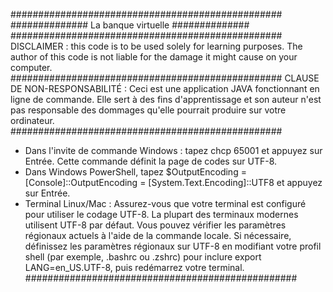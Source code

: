 #################################################
############## La banque virtuelle ##############
#################################################
DISCLAIMER : this code is to be used solely for learning purposes. The author of this code is not liable for the damage it might cause on your computer.
#################################################
CLAUSE DE NON-RESPONSABILITÉ : Ceci est une application JAVA fonctionnant en ligne de commande. Elle sert à des fins d'apprentissage et son auteur n'est pas responsable des dommages qu'elle pourrait produire sur votre ordinateur.
#################################################

- Dans l'invite de commande Windows : tapez chcp 65001 et appuyez sur Entrée. Cette commande définit la page de codes sur UTF-8.
- Dans Windows PowerShell, tapez $OutputEncoding = [Console]::OutputEncoding = [System.Text.Encoding]::UTF8 et appuyez sur Entrée.
- Terminal Linux/Mac : Assurez-vous que votre terminal est configuré pour utiliser le codage UTF-8. La plupart des terminaux modernes utilisent UTF-8 par défaut. Vous pouvez vérifier les paramètres régionaux actuels à l'aide de la commande locale. Si nécessaire, définissez les paramètres régionaux sur UTF-8 en modifiant votre profil shell (par exemple, .bashrc ou .zshrc) pour inclure export LANG=en_US.UTF-8, puis redémarrez votre terminal.
  #################################################
